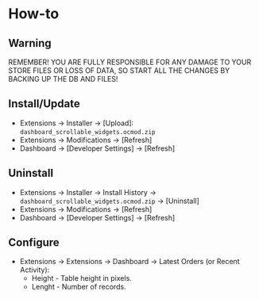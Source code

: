 # How-to

## Warning
REMEMBER! YOU ARE FULLY RESPONSIBLE FOR ANY DAMAGE TO YOUR STORE FILES OR LOSS OF DATA, SO START ALL THE CHANGES BY BACKING UP THE DB AND FILES!

## Install/Update
* Extensions → Installer → [Upload]: `dashboard_scrollable_widgets.ocmod.zip`
* Extensions → Modifications → [Refresh]
* Dashboard → [Developer Settings] → [Refresh]

## Uninstall
* Extensions → Installer → Install History → `dashboard_scrollable_widgets.ocmod.zip` → [Uninstall]
* Extensions → Modifications → [Refresh]
* Dashboard → [Developer Settings] → [Refresh]

## Configure
* Extensions → Extensions → Dashboard → Latest Orders (or Recent Activity):
    - Height - Table height in pixels.
    - Lenght - Number of records.
